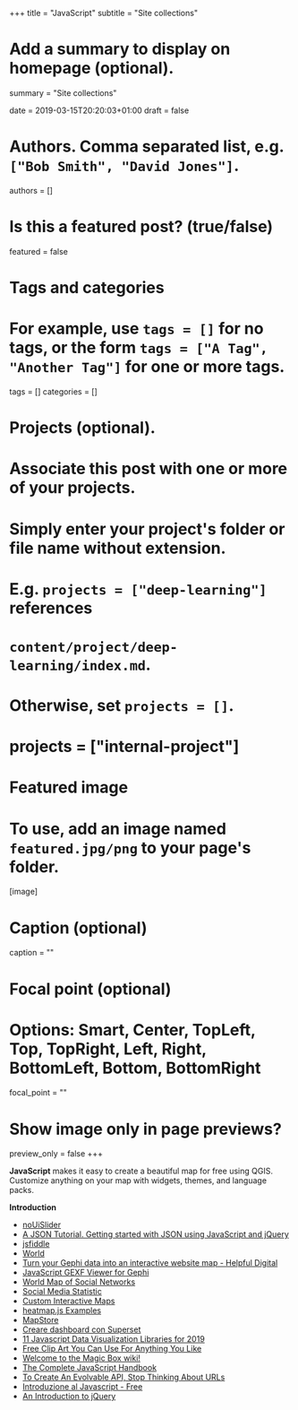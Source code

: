 +++
title = "JavaScript"
subtitle = "Site collections"

# Add a summary to display on homepage (optional).
summary = "Site collections"

date = 2019-03-15T20:20:03+01:00
draft = false

# Authors. Comma separated list, e.g. `["Bob Smith", "David Jones"]`.
authors = []

# Is this a featured post? (true/false)
featured = false

# Tags and categories
# For example, use `tags = []` for no tags, or the form `tags = ["A Tag", "Another Tag"]` for one or more tags.
tags = []
categories = []

# Projects (optional).
#   Associate this post with one or more of your projects.
#   Simply enter your project's folder or file name without extension.
#   E.g. `projects = ["deep-learning"]` references
#   `content/project/deep-learning/index.md`.
#   Otherwise, set `projects = []`.
# projects = ["internal-project"]

# Featured image
# To use, add an image named `featured.jpg/png` to your page's folder.
[image]
  # Caption (optional)
  caption = ""

  # Focal point (optional)
  # Options: Smart, Center, TopLeft, Top, TopRight, Left, Right, BottomLeft, Bottom, BottomRight
  focal_point = ""

  # Show image only in page previews?
  preview_only = false
+++

  **JavaScript** makes it easy to create a beautiful map for free using QGIS. Customize anything on your map with widgets, themes, and language packs.

  **Introduction**

- [noUiSlider](https://refreshless.com/nouislider/)
- [A JSON Tutorial. Getting started with JSON using JavaScript and jQuery](http://www.raybo.org/blog/2018/10/12/Getting-started-with-json-using-javascript-and-jquery.html)
- [jsfiddle](https://jsfiddle.net/)
- [World](https://codepen.io/simii/pen/yZvQmv)
- [Turn your Gephi data into an interactive website map - Helpful Digital](https://helpfuldigital.com/code/turn-your-gephi-data-into-an-interactive-website-map/)
- [JavaScript GEXF Viewer for Gephi](https://github.com/raphv/gexf-js)
- [World Map of Social Networks](https://vincos.it/world-map-of-social-networks/)
- [Social Media Statistic](https://vincos.it/social-media-statistics/)
- [Custom Interactive Maps](https://woov.com/maps.html)
- [heatmap.js Examples](https://www.patrick-wied.at/static/heatmapjs/examples.html)
- [MapStore](https://mapstore2.geo-solutions.it/mapstore/#/)
- [Creare dashboard con Superset](https://medium.com/@napo/creare-dashboard-con-superset-4e576fa42807)
- [11 Javascript Data Visualization Libraries for 2019](https://blog.bitsrc.io/11-javascript-charts-and-data-visualization-libraries-for-2018-f01a283a5727)
- [Free Clip Art You Can Use For Anything You Like](http://www.clker.com/)
- [Welcome to the Magic Box wiki!](https://medium.com/@mikefabrikant/the-magic-box-wiki-a69e20a1dcfe)
- [The Complete JavaScript Handbook](https://medium.freecodecamp.org/the-complete-javascript-handbook-f26b2c71719c)
- [To Create An Evolvable API, Stop Thinking About URLs](https://levelup.gitconnected.com/to-create-an-evolvable-api-stop-thinking-about-urls-2ad8b4cc208e?gi=ce501655e66c)
- [Introduzione al Javascript - Free](https://www.linkedin.com/feed/update/urn:li:activity:6504243198771109888/)
- [An Introduction to jQuery](https://itnext.io/an-introduction-to-jquery-53d821e13153)
